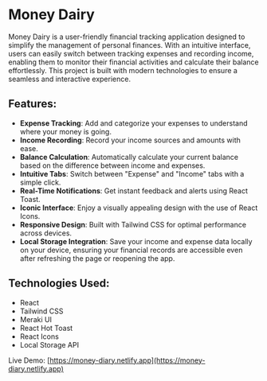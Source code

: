 # Money Dairy

Money Dairy is a user-friendly financial tracking application designed to simplify the management of personal finances. With an intuitive interface, users can easily switch between tracking expenses and recording income, enabling them to monitor their financial activities and calculate their balance effortlessly. This project is built with modern technologies to ensure a seamless and interactive experience.

## Features:

- __Expense Tracking__: Add and categorize your expenses to understand where your money is going.
- __Income Recording__: Record your income sources and amounts with ease.
- __Balance Calculation__: Automatically calculate your current balance based on the difference between income and expenses.
- __Intuitive Tabs__: Switch between "Expense" and "Income" tabs with a simple click.
- __Real-Time Notifications__: Get instant feedback and alerts using React Toast.
- __Iconic Interface__: Enjoy a visually appealing design with the use of React Icons.
- __Responsive Design__: Built with Tailwind CSS for optimal performance across devices.
- __Local Storage Integration__: Save your income and expense data locally on your device, ensuring your financial records are accessible even after refreshing the page or reopening the app.

## Technologies Used:

- React
- Tailwind CSS
- Meraki UI
- React Hot Toast
- React Icons
- Local Storage API

Live Demo: [https://money-diary.netlify.app](https://money-diary.netlify.app)


